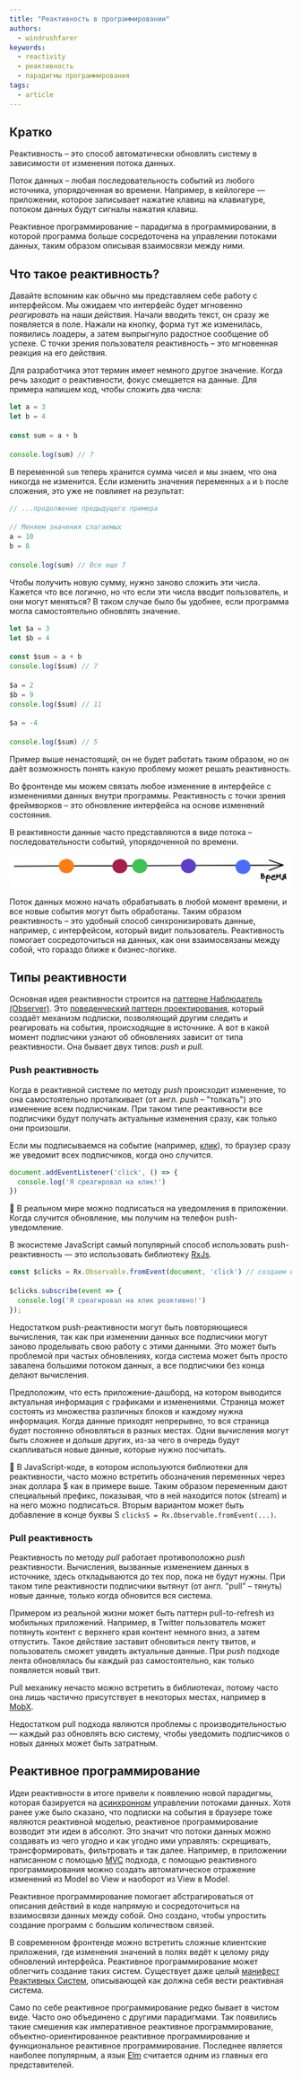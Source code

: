 ```yaml
---
title: "Реактивность в программировании"
authors:
  - windrushfarer
keywords:
  - reactivity
  - реактивность
  - парадигмы программирования
tags:
  - article
---
```


## Кратко

Реактивность – это способ автоматически обновлять систему в зависимости от изменения потока данных.

Поток данных – любая последовательность событий из любого источника, упорядоченная во времени. Например, в кейлогере — приложении, которое записывает нажатие клавиш на клавиатуре, потоком данных будут сигналы нажатия клавиш.

Реактивное программирование – парадигма в программировании, в которой программа больше сосредоточена на управлении потоками данных, таким образом описывая взаимосвязи между ними.

## Что такое реактивность?

Давайте вспомним как обычно мы представляем себе работу с интерфейсом. Мы ожидаем что интерфейс будет мгновенно *реагировать* на наши действия. Начали вводить текст, он сразу же появляется в поле. Нажали на кнопку, форма тут же изменилась, появились лоадеры, а затем выпрыгнуло радостное сообщение об успехе. C точки зрения пользователя реактивность – это мгновенная реакция на его действия.

Для разработчика этот термин имеет немного другое значение. Когда речь заходит о реактивности, фокус смещается на данные. Для примера напишем код, чтобы сложить два числа:

```js
let a = 3
let b = 4

const sum = a + b

console.log(sum) // 7
```

В переменной `sum` теперь хранится сумма чисел и мы знаем, что она никогда не изменится. Если изменить значения переменных `a` и `b` после сложения, это уже не повлияет на результат:

```js
// ...продолжение предыдущего примера

// Меняем значения слагаемых
a = 10
b = 8

console.log(sum) // Все еще 7
```

Чтобы получить новую сумму, нужно заново сложить эти числа. Кажется что все логично, но что если эти числа вводит пользователь, и они могут меняться? В таком случае было бы удобнее, если программа могла самостоятельно обновлять значение.

```js
let $a = 3
let $b = 4

const $sum = a + b
console.log($sum) // 7

$a = 2
$b = 9
console.log($sum) // 11

$a = -4

console.log($sum) // 5
```

Пример выше ненастоящий, он не будет работать таким образом, но он даёт возможность понять какую проблему может решать реактивность.

Во фронтенде мы можем связать любое изменение в интерфейсе с изменениями данных внутри программы. Реактивность с точки зрения фреймворков – это обновление интерфейса на основе изменений состояния.

В реактивности данные часто представляются в виде потока – последовательности событий, упорядоченной по времени.

![схема потока данных](images/stream_simple.png)

Поток данных можно начать обрабатывать в любой момент времени, и все новые события могут быть обработаны. Таким образом реактивность – это удобный способ синхронизировать данные, например, с интерфейсом, который видит пользователь. Реактивность помогает сосредоточиться на данных, как они взаимосвязаны между собой, что гораздо ближе к бизнес-логике.

## Типы реактивности

Основная идея реактивности строится на [паттерне Наблюдатель (Observer)](/js/architecture-and-design-patterns/). Это [поведенческий паттерн проектирования](/js/design-patterns-behaviorial/), который создаёт механизм подписки, позволяющий другим следить и реагировать на события, происходящие в источнике. А вот в какой момент подписчики узнают об обновлениях зависит от типа реактивности. Она бывает двух типов: *push* и *pull*.

### Push реактивность

Когда в реактивной системе по методу *push* происходит изменение, то она самостоятельно проталкивает (от англ. *push* – "толкать") это изменение всем подписчикам. При таком типе реактивности все подписчики будут получать актуальные изменения сразу, как только они произошли.

Если мы подписываемся на событие (например, [клик](/js/element-click/)), то браузер сразу же уведомит всех подписчиков, когда оно случится.

```js
document.addEventListener('click', () => {
  console.log('Я среагировал на клик!')
})
```

<aside>

🦄 В реальном мире можно подписаться на уведомления в приложении. Когда случится обновление, мы получим на телефон push-уведомление.

</aside>

В экосистеме JavaScript самый популярный способ использовать push-реактивность — это использовать библиотеку [RxJs](https://rxjs.dev/).

```js
const $clicks = Rx.Observable.fromEvent(document, 'click') // создаем источник

$clicks.subscribe(event => {
  console.log('Я среагировал на клик реактивно!')
});
```

Недостатком push-реактивности могут быть повторяющиеся вычисления, так как при изменении данных все подписчики могут заново проделывать свою работу с этими данными. Это может быть проблемой при частых обновлениях, когда система может быть просто завалена большими потоком данных, а все подписчики без конца делают вычисления.

Предположим, что есть приложение-дашборд, на котором выводится актуальная информация с графиками и изменениями. Страница может состоять из множества различных блоков и каждому нужна информация. Когда данные приходят непрерывно, то вся страница будет постоянно обновляться в разных местах. Одни вычисления могут быть сложнее и дольше других, из-за чего в очередь будут скапливаться новые данные, которые нужно посчитать.

<aside>

🥸 В JavaScript-коде, в котором используются библиотеки для реактивности, часто можно встретить обозначения переменных через знак доллара $ как в примере выше. Таким образом переменным дают специальный префикс, показывая, что в ней находится поток (stream) и на него можно подписаться. Вторым вариантом может быть добавление в конце буквы S `clicksS = Rx.Observable.fromEvent(...)`.

</aside>

### Pull реактивность

Реактивность по методу *pull* работает противоположно *push* реактивности. Вычисления, вызванные изменением данных в источнике, здесь откладываются до тех пор, пока не будут нужны. При таком типе реактивности подписчики вытянут (от англ. "pull" – тянуть) новые данные, только когда обновится вся система.

Примером из реальной жизни может быть паттерн pull-to-refresh из мобильных приложений. Например, в Twitter пользователь может потянуть контент с верхнего края контент немного вниз, а затем отпустить. Такое действие заставит обновиться ленту твитов, и пользователь сможет увидеть актуальные данные. При *push* подходе лента обновлялась бы каждый раз самостоятельно, как только появляется новый твит.

Pull механику нечасто можно встретить в библиотеках, потому часто она лишь частично присутствует в некоторых местах, например в [MobX](https://mobx.js.org/).

Недостатком pull подхода являются проблемы с производительностью — каждый раз обновлять всю систему, чтобы уведомить подписчиков о новых данных может быть затратным.

## Реактивное программирование

Идеи реактивности в итоге привели к появлению новой парадигмы, которая базируется на [асинхронном](/js/async-in-js/) управлении потоками данных. Хотя ранее уже было сказано, что подписки на события в браузере тоже являются реактивной моделью, реактивное программирование возводит эти идеи в абсолют. Это значит что потоки данных можно создавать из чего угодно и как угодно ими управлять: скрещивать, трансформировать, фильтровать и так далее. Например, в приложении написанном с помощью [MVC](/js/architecture-mvc/) подхода, с помощью реактивного программирования можно создать автоматическое отражение изменений из Model во View и наоборот из View в Model.

Реактивное программирование помогает абстрагироваться от описания действий в коде напрямую и сосредоточиться на взаимосвязи данных между собой. Оно создано, чтобы упростить создание программ с большим количеством связей.

В современном фронтенде можно встретить сложные клиентские приложения, где изменения значений в полях ведёт к целому ряду обновлений интерфейса. Реактивное программирование может облегчить создание таких систем. Существует даже целый [манифест Реактивных Систем](https://www.reactivemanifesto.org/ru), описывающей как должна себя вести реактивная система.

Само по себе реактивное программирование редко бывает в чистом виде. Часто оно объединено с другими парадигмами. Так появились такие смешения как императивное реактивное программирование, объектно-ориентированное реактивное программирование и функциональное реактивное программирование. Последнее является наиболее популярным, а язык [Elm](https://elm-lang.org/) считается одним из главных его представителей.

